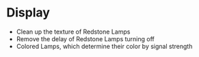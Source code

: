 # Display
- Clean up the texture of Redstone Lamps
- Remove the delay of Redstone Lamps turning off
- Colored Lamps, which determine their color by signal strength